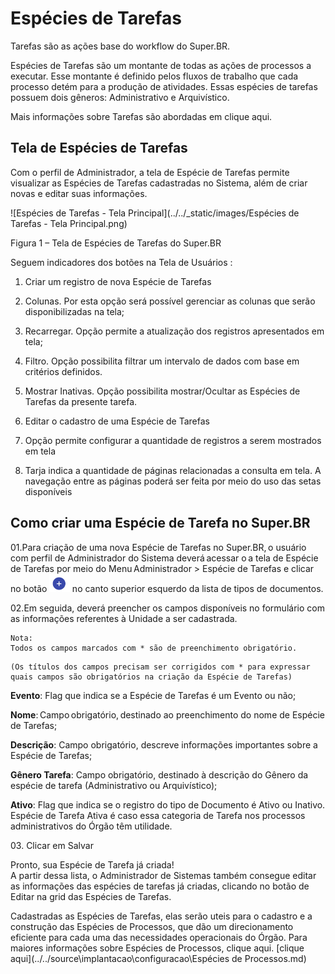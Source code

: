 # Espécies de Tarefas

Tarefas são as ações base do workflow do Super.BR.  

Espécies de Tarefas são um montante de todas as ações de processos a executar. Esse montante é definido pelos fluxos de trabalho que cada processo detém para a produção de atividades. Essas espécies de tarefas possuem dois gêneros: Administrativo e Arquivístico. 

Mais informações sobre Tarefas são abordadas em clique aqui.

 

## Tela de Espécies de Tarefas 

Com o perfil de Administrador, a tela de Espécie de Tarefas permite visualizar as Espécies de Tarefas cadastradas no Sistema, além de criar novas e editar suas informações. 

 
![Espécies de Tarefas - Tela Principal](../../_static/images/Espécies de Tarefas - Tela Principal.png)


Figura 1 – Tela de Espécies de Tarefas do Super.BR 

Seguem indicadores dos botões na Tela de Usuários : 

1) Criar um registro de nova Espécie de Tarefas 

2) Colunas. Por esta opção será possível gerenciar as colunas que serão disponibilizadas na tela; 

3) Recarregar. Opção permite a atualização dos registros apresentados em tela;  

4) Filtro. Opção possibilita filtrar um intervalo de dados com base em critérios definidos. 

5) Mostrar Inativas. Opção possibilita mostrar/Ocultar as Espécies de Tarefas da presente tarefa.  

6) Editar o cadastro de uma Espécie de Tarefas

7) Opção permite configurar a quantidade de registros a serem mostrados em tela

8) Tarja indica a quantidade de páginas relacionadas a consulta em tela. A navegação entre as páginas poderá ser feita por meio do uso das setas disponíveis 

 

## Como criar uma Espécie de Tarefa no Super.BR 

 

01\.Para criação de uma nova Espécie de Tarefas no Super.BR, o usuário com perfil de Administrador do Sistema deverá acessar o a tela de Espécie de Tarefas por meio do Menu Administrador > Espécie de Tarefas e clicar no botão <img src="../../_static/images/Botão de Inclusão (+).png" alt="Botão de Inclusão (+)" style="zoom: 50%;" /> no canto superior esquerdo da lista de tipos de documentos. 


02\.Em seguida, deverá preencher os campos disponíveis no formulário com as informações referentes à Unidade a ser cadastrada.   


```{note}
Nota: 
Todos os campos marcados com * são de preenchimento obrigatório.
```


```{warning}
(Os títulos dos campos precisam ser corrigidos com * para expressar quais campos são obrigatórios na criação da Espécie de Tarefas) 

```



**Evento**: Flag que indica se a Espécie de Tarefas é um Evento ou não; 

**Nome**: Campo obrigatório, destinado ao preenchimento do nome de Espécie de Tarefas; 

**Descrição**: Campo obrigatório, descreve informações importantes sobre a Espécie de Tarefas; 

**Gênero Tarefa**: Campo obrigatório, destinado à descrição do Gênero da espécie de tarefa (Administrativo ou Arquivístico); 

**Ativo**: Flag que indica se o registro do tipo de Documento é Ativo ou Inativo. Espécie de Tarefa Ativa é caso essa categoria de Tarefa nos processos administrativos do Órgão têm utilidade.

 
03\. Clicar em Salvar


Pronto, sua Espécie de Tarefa já criada!  
A partir dessa lista, o Administrador de Sistemas também consegue editar as informações das espécies de tarefas já criadas, clicando no botão de Editar na grid das Espécies de Tarefas.  

Cadastradas as Espécies de Tarefas, elas serão uteis para o cadastro e a construção das Espécies de Processos, que dão um direcionamento eficiente para cada uma das necessidades operacionais do Órgão. Para maiores informações sobre Espécies de Processos, clique aqui.  [clique aqui](../../source\implantacao\configuracao\Espécies de Processos.md)
